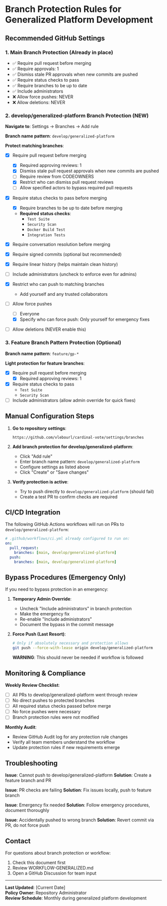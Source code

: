 # Branch Protection Rules for Generalized Platform Development

## Recommended GitHub Settings

### 1. Main Branch Protection (Already in place)

- ✅ Require pull request before merging
- ✅ Require approvals: 1
- ✅ Dismiss stale PR approvals when new commits are pushed
- ✅ Require status checks to pass
- ✅ Require branches to be up to date
- ✅ Include administrators
- ❌ Allow force pushes: NEVER
- ❌ Allow deletions: NEVER

### 2. develop/generalized-platform Branch Protection (NEW)

**Navigate to**: Settings → Branches → Add rule

**Branch name pattern**: `develop/generalized-platform`

**Protect matching branches**:

- [x] Require pull request before merging
  - [x] Required approving reviews: 1
  - [x] Dismiss stale pull request approvals when new commits are pushed
  - [ ] Require review from CODEOWNERS
  - [x] Restrict who can dismiss pull request reviews
  - [ ] Allow specified actors to bypass required pull requests

- [x] Require status checks to pass before merging
  - [x] Require branches to be up to date before merging
  - **Required status checks**:
    - `Test Suite`
    - `Security Scan`
    - `Docker Build Test`
    - `Integration Tests`

- [x] Require conversation resolution before merging

- [x] Require signed commits (optional but recommended)

- [x] Require linear history (helps maintain clean history)

- [ ] Include administrators (uncheck to enforce even for admins)

- [x] Restrict who can push to matching branches
  - Add yourself and any trusted collaborators

- [ ] Allow force pushes
  - [ ] Everyone
  - [x] Specify who can force push: Only yourself for emergency fixes

- [ ] Allow deletions (NEVER enable this)

### 3. Feature Branch Pattern Protection (Optional)

**Branch name pattern**: `feature/gp-*`

**Light protection for feature branches**:

- [x] Require pull request before merging
  - [x] Required approving reviews: 1
- [x] Require status checks to pass
  - `Test Suite`
  - `Security Scan`
- [ ] Include administrators (allow admin override for quick fixes)

## Manual Configuration Steps

1. **Go to repository settings**:

   ```
   https://github.com/vlebourl/cardinal-vote/settings/branches
   ```

2. **Add branch protection for develop/generalized-platform**:
   - Click "Add rule"
   - Enter branch name pattern: `develop/generalized-platform`
   - Configure settings as listed above
   - Click "Create" or "Save changes"

3. **Verify protection is active**:
   - Try to push directly to `develop/generalized-platform` (should fail)
   - Create a test PR to confirm checks are required

## CI/CD Integration

The following GitHub Actions workflows will run on PRs to `develop/generalized-platform`:

```yaml
# .github/workflows/ci.yml already configured to run on:
on:
  pull_request:
    branches: [main, develop/generalized-platform]
  push:
    branches: [main, develop/generalized-platform]
```

## Bypass Procedures (Emergency Only)

If you need to bypass protection in an emergency:

1. **Temporary Admin Override**:
   - Uncheck "Include administrators" in branch protection
   - Make the emergency fix
   - Re-enable "Include administrators"
   - Document the bypass in the commit message

2. **Force Push (Last Resort)**:
   ```bash
   # Only if absolutely necessary and protection allows
   git push --force-with-lease origin develop/generalized-platform
   ```
   **WARNING**: This should never be needed if workflow is followed

## Monitoring & Compliance

**Weekly Review Checklist**:

- [ ] All PRs to develop/generalized-platform went through review
- [ ] No direct pushes to protected branches
- [ ] All required status checks passed before merge
- [ ] No force pushes were necessary
- [ ] Branch protection rules were not modified

**Monthly Audit**:

- Review GitHub Audit log for any protection rule changes
- Verify all team members understand the workflow
- Update protection rules if new requirements emerge

## Troubleshooting

**Issue**: Cannot push to develop/generalized-platform
**Solution**: Create a feature branch and PR

**Issue**: PR checks are failing
**Solution**: Fix issues locally, push to feature branch

**Issue**: Emergency fix needed
**Solution**: Follow emergency procedures, document thoroughly

**Issue**: Accidentally pushed to wrong branch
**Solution**: Revert commit via PR, do not force push

## Contact

For questions about branch protection or workflow:

1. Check this document first
2. Review WORKFLOW-GENERALIZED.md
3. Open a GitHub Discussion for team input

---

**Last Updated**: [Current Date]  
**Policy Owner**: Repository Administrator  
**Review Schedule**: Monthly during generalized platform development
